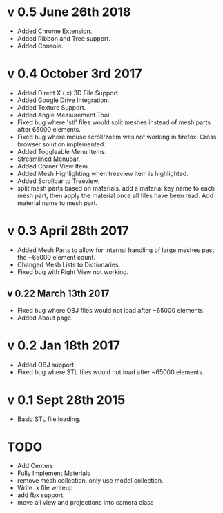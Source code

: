 # v 0.5 June 26th 2018
* Added Chrome Extension.
* Added Ribbon and Tree support.
* Added Console.

# v 0.4 October 3rd 2017
* Added Direct X (.x) 3D File Support.
* Added Google Drive Integration.
* Added Texture Support.
* Added Angle Measurement Tool.
* Fixed bug where 'stl' files would split meshes instead of mesh parts after 65000 elements.
* Fixed bug where mouse scroll/zoom was not working in firefox. Cross browser solution implemented.
* Added Toggleable Menu Items.
* Streamlined Menubar.
* Added Corner View Item.
* Added Mesh Highlighting when treeview item is highlighted.
* Added Scrollbar to Treeview.
* split mesh parts based on materials. add a material key name to each mesh part, then apply the material once all files have been read. Add material name to mesh part.


# v 0.3 April 28th 2017
* Added Mesh Parts to allow for internal handling of large meshes past the ~65000 element count.
* Changed Mesh Lists to Dictionaries.
* Fixed bug with Right View not working.

## v 0.22 March 13th 2017
* Fixed bug where OBJ files would not load after ~65000 elements.
* Added About page.

# v 0.2 Jan 18th 2017
* Added OBJ support
* Fixed bug where STL files would not load after ~65000 elements.

# v 0.1 Sept 28th 2015
* Basic STL file loading.


# TODO
* Add Centers
* Fully Implement Materials
* remove mesh collection. only use model collection.
* Write .x file writeup
* add fbx support.
* move all view and projections into camera class